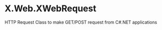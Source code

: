 X.Web.XWebRequest
=================

HTTP Request Class to make GET/POST request from C#.NET applications
